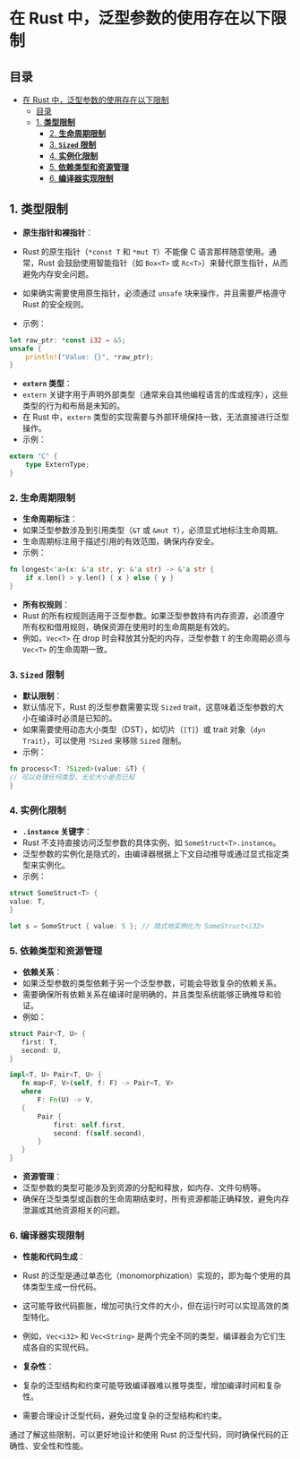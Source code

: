 # 在 Rust 中，泛型参数的使用存在以下限制

## 目录

- [在 Rust 中，泛型参数的使用存在以下限制](#在-rust-中泛型参数的使用存在以下限制)
  - [目录](#目录)
  - [1. **类型限制**](#1-类型限制)
    - [2. **生命周期限制**](#2-生命周期限制)
    - [3. **`Sized` 限制**](#3-sized-限制)
    - [4. **实例化限制**](#4-实例化限制)
    - [5. **依赖类型和资源管理**](#5-依赖类型和资源管理)
    - [6. **编译器实现限制**](#6-编译器实现限制)

## 1. **类型限制**

- **原生指针和裸指针**：

- Rust 的原生指针（`*const T` 和 `*mut T`）不能像 C 语言那样随意使用。通常，Rust 会鼓励使用智能指针（如 `Box<T>` 或 `Rc<T>`）来替代原生指针，从而避免内存安全问题。
- 如果确实需要使用原生指针，必须通过 `unsafe` 块来操作，并且需要严格遵守 Rust 的安全规则。
- 示例：

```rust
let raw_ptr: *const i32 = &5;
unsafe {
    println!("Value: {}", *raw_ptr);
}
```

- **`extern` 类型**：
- `extern` 关键字用于声明外部类型（通常来自其他编程语言的库或程序），这些类型的行为和布局是未知的。
- 在 Rust 中，`extern` 类型的实现需要与外部环境保持一致，无法直接进行泛型操作。
- 示例：

```rust
extern "C" {
    type ExternType;
}
```

### 2. **生命周期限制**

- **生命周期标注**：
- 如果泛型参数涉及到引用类型（`&T` 或 `&mut T`），必须显式地标注生命周期。
- 生命周期标注用于描述引用的有效范围，确保内存安全。
- 示例：

 ```rust
 fn longest<'a>(x: &'a str, y: &'a str) -> &'a str {
     if x.len() > y.len() { x } else { y }
 }
 ```

- **所有权规则**：
- Rust 的所有权规则适用于泛型参数。如果泛型参数持有内存资源，必须遵守所有权和借用规则，确保资源在使用时的生命周期是有效的。
- 例如，`Vec<T>` 在 drop 时会释放其分配的内存，泛型参数 `T` 的生命周期必须与 `Vec<T>` 的生命周期一致。

### 3. **`Sized` 限制**

- **默认限制**：
- 默认情况下，Rust 的泛型参数需要实现 `Sized` trait，这意味着泛型参数的大小在编译时必须是已知的。
- 如果需要使用动态大小类型（DST），如切片（`[T]`）或 trait 对象（`dyn Trait`），可以使用 `?Sized` 来移除 `Sized` 限制。
- 示例：

```rust
fn process<T: ?Sized>(value: &T) {
// 可以处理任何类型，无论大小是否已知
}
```

### 4. **实例化限制**

- **`.instance` 关键字**：
- Rust 不支持直接访问泛型参数的具体实例，如 `SomeStruct<T>.instance`。
- 泛型参数的实例化是隐式的，由编译器根据上下文自动推导或通过显式指定类型来实例化。
- 示例：

```rust
struct SomeStruct<T> {
value: T,
}

let s = SomeStruct { value: 5 }; // 隐式地实例化为 SomeStruct<i32>
```

### 5. **依赖类型和资源管理**

- **依赖关系**：
- 如果泛型参数的类型依赖于另一个泛型参数，可能会导致复杂的依赖关系。
- 需要确保所有依赖关系在编译时是明确的，并且类型系统能够正确推导和验证。
- 例如：

```rust
struct Pair<T, U> {
   first: T,
   second: U,
}

impl<T, U> Pair<T, U> {
   fn map<F, V>(self, f: F) -> Pair<T, V>
   where
       F: Fn(U) -> V,
   {
       Pair {
           first: self.first,
           second: f(self.second),
       }
   }
}
```

- **资源管理**：
- 泛型参数的类型可能涉及到资源的分配和释放，如内存、文件句柄等。
- 确保在泛型类型或函数的生命周期结束时，所有资源都能正确释放，避免内存泄漏或其他资源相关的问题。

### 6. **编译器实现限制**

- **性能和代码生成**：

- Rust 的泛型是通过单态化（monomorphization）实现的，即为每个使用的具体类型生成一份代码。
- 这可能导致代码膨胀，增加可执行文件的大小，但在运行时可以实现高效的类型特化。
- 例如，`Vec<i32>` 和 `Vec<String>` 是两个完全不同的类型，编译器会为它们生成各自的实现代码。

- **复杂性**：

- 复杂的泛型结构和约束可能导致编译器难以推导类型，增加编译时间和复杂性。
- 需要合理设计泛型代码，避免过度复杂的泛型结构和约束。

通过了解这些限制，可以更好地设计和使用 Rust 的泛型代码，同时确保代码的正确性、安全性和性能。
